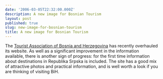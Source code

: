```yaml
---
date: '2006-03-05T22:32:00.000Z'
description: A new image for Bosnian Tourism
layout: post
published: true
slug: new-image-for-bosnian-tourism
title: A new image for Bosnian Tourism
---
```


The <a href="http://www.bhtourism.ba/eng/">Tourist Association of Bosnia and Herzegovina</a> has recently overhauled its website. As well as a significant improvement in the information available, there is another sign of progress: for the first time information about destinations in Republika Srpska is included. The site has a good mix of attractive photos and practical information, and is well worth a look if you are thinking of visiting BiH.